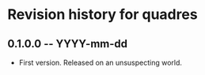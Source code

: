 # Revision history for quadres

## 0.1.0.0 -- YYYY-mm-dd

* First version. Released on an unsuspecting world.
